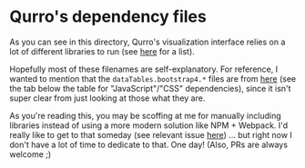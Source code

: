 # Qurro's dependency files

As you can see in this directory, Qurro's visualization interface relies on a
lot of different libraries to run (see
[here](https://github.com/biocore/qurro#dependencies) for a list).

Hopefully most of these filenames are self-explanatory. For reference, I wanted
to mention that the `dataTables.bootstrap4.*` files are from
[here](https://datatables.net/examples/styling/bootstrap4.html) (see the tab
below the table for "JavaScript"/"CSS" dependencies), since it isn't super
clear from just looking at those what they are.

As you're reading this, you may be scoffing at me for manually
including libraries instead of using a more modern solution like NPM + Webpack.
I'd really like to get to that someday (see relevant issue
[here](https://github.com/biocore/qurro/issues/151)) ... but right now I don't
have a lot of time to dedicate to that. One day! (Also, PRs are always welcome
;)
